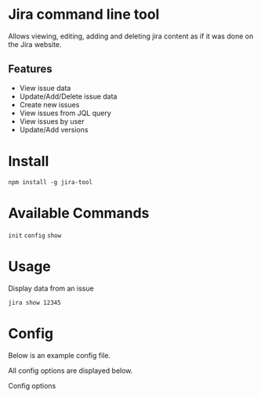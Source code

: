 # Jira command line tool

Allows viewing, editing, adding and deleting jira content as if it was done on the Jira website.

## Features

* View issue data
* Update/Add/Delete issue data
* Create new issues
* View issues from JQL query
* View issues by user
* Update/Add versions

# Install

```
npm install -g jira-tool
```

# Available Commands

`init`
`config`
`show`

# Usage

Display data from an issue

```
jira show 12345
```

# Config

Below is an example config file.

All config options are displayed below.

Config options
